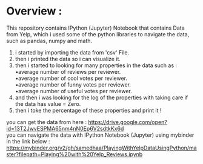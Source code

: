 # Overview : 

This repository contains IPython (Jupyter) Notebook that contains Data from Yelp, which i used some of the python libraries to navigate the data, such as pandas, numpy and math.

1. i started by importing the data from 'csv' File.
2. then i printed the data so i can visualize it.
3. then i started to looking for many properties in the data such as :  
    •average number of reviews per reviewer.  
    •average number of cool votes per reviewer.   
    •average number of funny votes per reviewer.   
    •average number of useful votes per reviewer.  
4. and then i was looking for the log of the properties with taking care if the data has value = Zero.
5. then i toke the percentage of these properties and print it !


you can get the data from here : https://drive.google.com/open?id=13T2JwvESPMA65nm4nN0Ep6V2sdtkKx6d  
you can navigate the data with IPython Notebook (Jupyter) using mybinder in the link below : https://mybinder.org/v2/gh/samedhaa/PlayingWithYelpDataUsingPython/master?filepath=Playing%20with%20Yelp_Reviews.ipynb
